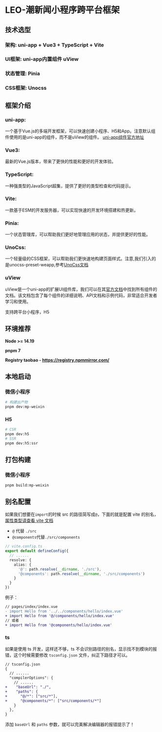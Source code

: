 # LEO-潮新闻小程序跨平台框架

## 技术选型
### 架构: uni-app + Vue3 + TypeScript + Vite
### UI框架: uni-app内置组件 uView 
### 状态管理: Pinia
### CSS框架: Unocss

## 框架介绍
### uni-app:
一个基于Vue.js的多端开发框架，可以快速创建小程序、H5和App。注意默认组件使用的是uni-app的组件，而不是uView的组件。
[uni-app组件官方地址](https://uniapp.dcloud.net.cn/component/view.html#)

### Vue3:
最新的Vue.js版本，带来了更快的性能和更好的开发体验。
### TypeScript:
一种强类型的JavaScript超集，提供了更好的类型检查和代码提示。
### Vite:
一款基于ESM的开发服务器，可以实现快速的开发环境搭建和热更新。
### Pinia:
一个状态管理库，可以帮助我们更好地管理应用的状态，并提供更好的性能。
### UnoCss:
一个轻量级的CSS框架，可以帮助我们更快速地构建页面样式。注意,我们引入的是unocss-preset-weapp,参考[UnoCss文档](https://playful-gumption-4bb42b.netlify.app/#/)
### uView
uView是一个uni-app的扩展UI组件库，我们可以在其[官方文档](https://www.uviewui.com/components/intro.html)中找到所有组件的文档。该文档包含了每个组件的详细说明、API文档和示例代码，非常适合开发者学习和使用。

支持跨平台小程序，H5

## 环境推荐

**Node >= 14.19**

**pnpm 7**

**Registry taobao - https://registry.npmmirror.com/**

## 本地启动

### 微信小程序

```sh
# 构建出产物
pnpm dev:mp-weixin
```

### H5

```sh
# CSR
pnpm dev:h5
# SSR
pnpm dev:h5:ssr
```

## 打包构建

### 微信小程序

```
pnpm build:mp-weixin
```

## 别名配置

如果我们想要在`import`的时候 src 的路径简写成`@`，下面的就是配置 vite 的别名，[属性类型请查看 vite 文档](https://vitejs.cn/config/#resolve-alias)

- `@` 代替 `./src`
- `@components`代替`./src/components`

```typescript
// vite.config.ts
export default defineConfig({
  // ......
  resolve: {
    alias: {
      '@': path.resolve(__dirname, './src'),
      '@components': path.resolve(__dirname, './src/components')
    }
  }
})
```

例子：

```diff
// pages/index/index.vue
- import Hello from '../../components/hello/index.vue'
+ import Hello from '@/components/hello/index.vue'
// 或者
+ import Hello from '@components/hello/index.vue'
```

### ts

如果是使用 ts 开发，这样还不够，ts 不会识别路径的别名，显示找不到模块的报错，这个时候需要修改 `tsconfig.json` 文件，纠正下路径才可以。

```diff
// tsconfig.json
{
  // ......
  "compilerOptions": {
    // ......
+    "baseUrl": "./",
+    "paths": {
+      "@/*": ["src/*"],
+      "@components/*": ["src/components/*"]
    }
  },
}

```

添加 `baseUrl` 和 `paths` 参数，就可以完美解决编辑器的报错提示了！
